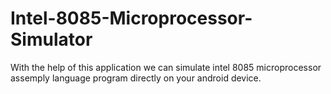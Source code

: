 # Intel-8085-Microprocessor-Simulator
With the help of this application we can simulate intel 8085 microprocessor assemply language program directly on your android device.
